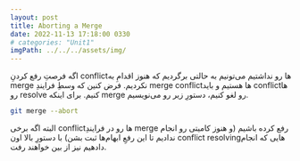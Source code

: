 ```yaml
---
layout: post
title: Aborting a Merge
date: 2022-11-13 17:18:00 0330
# categories: "Unit1"
imgPath: ../../../assets/img/
---
```


اگه فرصتِ رفع کردنِ conflictها رو نداشتیم می‌تونیم به حالتی برگردیم که هنوز اقدامِ به merge نکردیم. فرض کنین که وسطِ فرایندِ merge conflictها هستیم و باید conflictها رو resolve کنیم. برای اینکه merge رو لغو کنیم، دستورِ زیر رو می‌نویسیم.

```bash
git merge --abort
```

البته اگه برخی conflictها رو در فرایندِ merge رفع کرده باشیم (و هنوز کامیتی رو انجام ندادیم تا این رفعِ ابهام‌ها ثبت بشن) با دستورِ بالا اون conflict resolvingهایی که انجام دادهیم نیز از بین خواهند رفت.